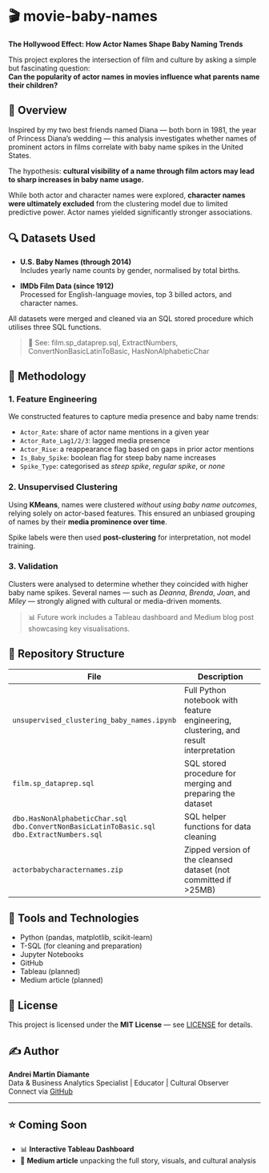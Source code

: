 # 🎬 movie-baby-names

**The Hollywood Effect: How Actor Names Shape Baby Naming Trends**

This project explores the intersection of film and culture by asking a simple but fascinating question:  
**Can the popularity of actor names in movies influence what parents name their children?**

## 📌 Overview

Inspired by my two best friends named Diana — both born in 1981, the year of Princess Diana’s wedding — this analysis investigates whether names of prominent actors in films correlate with baby name spikes in the United States. 

The hypothesis: **cultural visibility of a name through film actors may lead to sharp increases in baby name usage.**

While both actor and character names were explored, **character names were ultimately excluded** from the clustering model due to limited predictive power. Actor names yielded significantly stronger associations.

## 🔍 Datasets Used

- **U.S. Baby Names (through 2014)**  
  Includes yearly name counts by gender, normalised by total births.

- **IMDb Film Data (since 1912)**  
  Processed for English-language movies, top 3 billed actors, and character names.

All datasets were merged and cleaned via an SQL stored procedure which utilises three SQL functions.

> 🔧 See: film.sp_dataprep.sql, ExtractNumbers, ConvertNonBasicLatinToBasic, HasNonAlphabeticChar

## 🧠 Methodology

### 1. **Feature Engineering**
We constructed features to capture media presence and baby name trends:
- `Actor_Rate`: share of actor name mentions in a given year
- `Actor_Rate_Lag1/2/3`: lagged media presence
- `Actor_Rise`: a reappearance flag based on gaps in prior actor mentions
- `Is_Baby_Spike`: boolean flag for steep baby name increases
- `Spike_Type`: categorised as *steep spike*, *regular spike*, or *none*

### 2. **Unsupervised Clustering**
Using **KMeans**, names were clustered *without using baby name outcomes*, relying solely on actor-based features. This ensured an unbiased grouping of names by their **media prominence over time**.

Spike labels were then used **post-clustering** for interpretation, not model training.

### 3. **Validation**
Clusters were analysed to determine whether they coincided with higher baby name spikes. Several names — such as *Deanna*, *Brenda*, *Joan*, and *Miley* — strongly aligned with cultural or media-driven moments.

> 📊 Future work includes a Tableau dashboard and Medium blog post showcasing key visualisations.

## 📂 Repository Structure

| File | Description |
|------|-------------|
| `unsupervised_clustering_baby_names.ipynb` | Full Python notebook with feature engineering, clustering, and result interpretation |
| `film.sp_dataprep.sql` | SQL stored procedure for merging and preparing the dataset |
| `dbo.HasNonAlphabeticChar.sql`<br>`dbo.ConvertNonBasicLatinToBasic.sql`<br>`dbo.ExtractNumbers.sql` | SQL helper functions for data cleaning |
| `actorbabycharacternames.zip` | Zipped version of the cleansed dataset (not committed if >25MB) |

## 🔧 Tools and Technologies

- Python (pandas, matplotlib, scikit-learn)
- T-SQL (for cleaning and preparation)
- Jupyter Notebooks
- GitHub
- Tableau (planned)
- Medium article (planned)

## 🧾 License

This project is licensed under the **MIT License** — see [LICENSE](LICENSE) for details.

## ✍️ Author

**Andrei Martin Diamante**  
Data & Business Analytics Specialist | Educator | Cultural Observer  
Connect via [GitHub](https://github.com/andrei-martin-datadev)

---

## ⭐ Coming Soon

- 📊 **Interactive Tableau Dashboard**
- 📝 **Medium article** unpacking the full story, visuals, and cultural analysis

